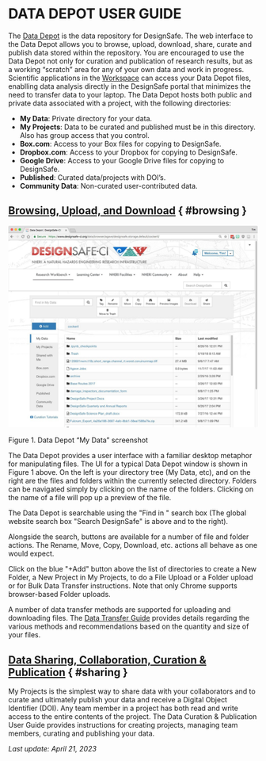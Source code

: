 # DATA DEPOT USER GUIDE 

The [Data Depot](https://www.designsafe-ci.org/data/browser/public/) is the data repository for DesignSafe. The web interface to the Data Depot allows you to browse, upload, download, share, curate and publish data stored within the repository. You are encouraged to use the Data Depot not only for curation and publication of research results, but as a working “scratch” area for any of your own data and work in progress. Scientific applications in the [Workspace](https://agave.designsafe-ci.org/authenticationendpoint/login.do) can access your Data Depot files, enablling data analysis directly in the DesignSafe portal that minimizes the need to transfer data to your laptop. The Data Depot hosts both public and private data associated with a project, with the following directories:

* **My Data**: Private directory for your data.
* **My Projects**: Data to be curated and published must be in this directory. Also has group access that you control.
* **Box.com**: Access to your Box files for copying to DesignSafe.
* **Dropbox.com**: Access to your Dropbox for copying to DesignSafe.
* **Google Drive**: Access to your Google Drive files for copying to DesignSafe.
* **Published**: Curated data/projects with DOI’s.
* **Community Data**: Non-curated user-contributed data.
 
## [Browsing, Upload, and Download](#browsing) { #browsing } 

![Figure 1. Data Depot](./imgs/datadepotfigure.jpg)

Figure 1. Data Depot “My Data” screenshot 

The Data Depot provides a user interface with a familiar desktop metaphor for manipulating files. The UI for a typical Data Depot window is shown in Figure 1 above. On the left is your directory tree (My Data, etc), and on the right are the files and folders within the currently selected directory. Folders can be navigated simply by clicking on the name of the folders. Clicking on the name of a file will pop up a preview of the file. 

The Data Depot is searchable using the "Find in <DirectoryName>" search box  (The global website search box "Search DesignSafe" is above and to the right). 

Alongside the search, buttons are available for a number of file and folder actions. The Rename, Move, Copy, Download, etc. actions all behave as one would expect.

Click on the blue "+Add" button above the list of directories to create a New Folder, a New Project in My Projects, to do a File Upload or a Folder upload or for Bulk Data Transfer instructions. Note that only Chrome supports browser-based Folder uploads.

A number of data transfer methods are supported for uploading and downloading files. The [Data Transfer Guide](../datatransfer) provides details regarding the various methods and recommendations based on the quantity and size of your files.

## [Data Sharing, Collaboration, Curation & Publication](#sharing) { #sharing }

My Projects is the simplest way to share data with your collaborators and to curate and ultimately publish your data and receive a Digital Object Identifier (DOI). Any team member in a project has both read and write access to the entire contents of the project. The Data Curation & Publication User Guide provides instructions for creating projects, managing team members, curating and publishing your data.

*Last update: April 21, 2023*
